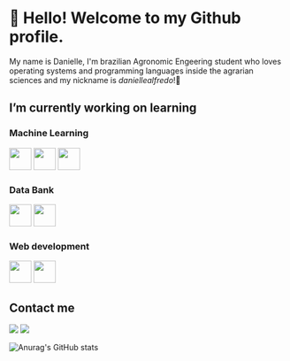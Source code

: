 # 👋 Hello! Welcome to my Github profile.
 My name is Danielle, I'm brazilian Agronomic Engeering student who loves operating systems and programming languages inside the agrarian sciences and my nickname is *daniellealfredo*!🌱

<!--
**daniellealfredo/daniellealfredo** is a ✨ _special_ ✨ repository because its `README.md` (this file) appears on your GitHub profile.

Here are some ideas to get you started: -->

## I’m currently working on learning
### Machine Learning
<img src="https://cdn.jsdelivr.net/gh/devicons/devicon@latest/icons/javascript/javascript-original.svg"  width="40" height="40" /> <img src="https://cdn.jsdelivr.net/gh/devicons/devicon@latest/icons/python/python-original.svg" width="40" height="40"  />  <img src="https://cdn.jsdelivr.net/gh/devicons/devicon@latest/icons/r/r-original.svg" width="40" height="40" /> 

### Data Bank
<img src="https://cdn.jsdelivr.net/gh/devicons/devicon@latest/icons/csharp/csharp-original.svg" width="40" height="40" /> <img src="https://cdn.jsdelivr.net/gh/devicons/devicon@latest/icons/mysql/mysql-original.svg"  width="40" height="40" />

### Web development
<img src="https://cdn.jsdelivr.net/gh/devicons/devicon@latest/icons/html5/html5-original.svg" width="40" height="40" />  <img src="https://cdn.jsdelivr.net/gh/devicons/devicon@latest/icons/css3/css3-original.svg" width="40" height="40" />  

## Contact me

<div>
<a href = "daniellesoares@discente.ufg.br"><img loading="lazy" src="https://img.shields.io/badge/Gmail-D14836?style=for-the-badge&logo=gmail&logoColor=white" target="_blank"></a>
<a href="https://www.linkedin.com/in/daniellealfredo/" target="_blank"><img loading="lazy" src="https://img.shields.io/badge/-LinkedIn-%230077B5?style=for-the-badge&logo=linkedin&logoColor=white" target="_blank"></a>   
</div>

![Anurag's GitHub stats](https://github-readme-stats.vercel.app/api?username=daniellealfredo&show_icons=true&theme=dark) 
